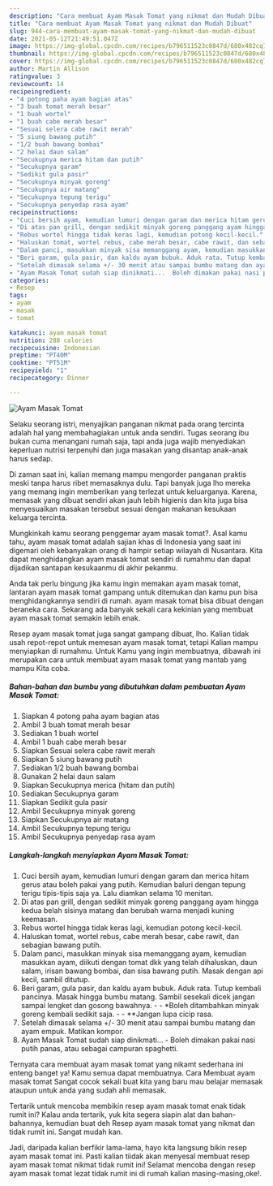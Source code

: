 ```yaml
---
description: "Cara membuat Ayam Masak Tomat yang nikmat dan Mudah Dibuat"
title: "Cara membuat Ayam Masak Tomat yang nikmat dan Mudah Dibuat"
slug: 944-cara-membuat-ayam-masak-tomat-yang-nikmat-dan-mudah-dibuat
date: 2021-05-12T21:49:51.047Z
image: https://img-global.cpcdn.com/recipes/b796511523c0847d/680x482cq70/ayam-masak-tomat-foto-resep-utama.jpg
thumbnail: https://img-global.cpcdn.com/recipes/b796511523c0847d/680x482cq70/ayam-masak-tomat-foto-resep-utama.jpg
cover: https://img-global.cpcdn.com/recipes/b796511523c0847d/680x482cq70/ayam-masak-tomat-foto-resep-utama.jpg
author: Martin Allison
ratingvalue: 3
reviewcount: 14
recipeingredient:
- "4 potong paha ayam bagian atas"
- "3 buah tomat merah besar"
- "1 buah wortel"
- "1 buah cabe merah besar"
- "Sesuai selera cabe rawit merah"
- "5 siung bawang putih"
- "1/2 buah bawang bombai"
- "2 helai daun salam"
- "Secukupnya merica hitam dan putih"
- "Secukupnya garam"
- "Sedikit gula pasir"
- "Secukupnya minyak goreng"
- "Secukupnya air matang"
- "Secukupnya tepung terigu"
- "Secukupnya penyedap rasa ayam"
recipeinstructions:
- "Cuci bersih ayam, kemudian lumuri dengan garam dan merica hitam gerus atau boleh pakai yang putih. Kemudian baluri dengan tepung terigu tipis-tipis saja ya. Lalu diamkan selama 10 menitan."
- "Di atas pan grill, dengan sedikit minyak goreng panggang ayam hingga kedua belah sisinya matang dan berubah warna menjadi kuning keemasan."
- "Rebus wortel hingga tidak keras lagi, kemudian potong kecil-kecil."
- "Haluskan tomat, wortel rebus, cabe merah besar, cabe rawit, dan sebagian bawang putih."
- "Dalam panci, masukkan minyak sisa memanggang ayam, kemudian masukkan ayam, diikuti dengan tomat dkk yang telah dihaluskan, daun salam, irisan bawang bombai, dan sisa bawang putih. Masak dengan api kecil, sambil ditutup."
- "Beri garam, gula pasir, dan kaldu ayam bubuk. Aduk rata. Tutup kembali pancinya. Masak hingga bumbu matang. Sambil sesekali dicek jangan sampai lengket dan gosong bawahnya.   *Boleh ditambahkan minyak goreng kembali sedikit saja.   **Jangan lupa cicip rasa."
- "Setelah dimasak selama +/- 30 menit atau sampai bumbu matang dan ayam empuk. Matikan kompor."
- "Ayam Masak Tomat sudah siap dinikmati...  Boleh dimakan pakai nasi putih panas, atau sebagai campuran spaghetti."
categories:
- Resep
tags:
- ayam
- masak
- tomat

katakunci: ayam masak tomat 
nutrition: 288 calories
recipecuisine: Indonesian
preptime: "PT40M"
cooktime: "PT51M"
recipeyield: "1"
recipecategory: Dinner

---
```



![Ayam Masak Tomat](https://img-global.cpcdn.com/recipes/b796511523c0847d/680x482cq70/ayam-masak-tomat-foto-resep-utama.jpg)

Selaku seorang istri, menyajikan panganan nikmat pada orang tercinta adalah hal yang membahagiakan untuk anda sendiri. Tugas seorang ibu bukan cuma menangani rumah saja, tapi anda juga wajib menyediakan keperluan nutrisi terpenuhi dan juga masakan yang disantap anak-anak harus sedap.

Di zaman  saat ini, kalian memang mampu mengorder panganan praktis meski tanpa harus ribet memasaknya dulu. Tapi banyak juga lho mereka yang memang ingin memberikan yang terlezat untuk keluarganya. Karena, memasak yang dibuat sendiri akan jauh lebih higienis dan kita juga bisa menyesuaikan masakan tersebut sesuai dengan makanan kesukaan keluarga tercinta. 



Mungkinkah kamu seorang penggemar ayam masak tomat?. Asal kamu tahu, ayam masak tomat adalah sajian khas di Indonesia yang saat ini digemari oleh kebanyakan orang di hampir setiap wilayah di Nusantara. Kita dapat menghidangkan ayam masak tomat sendiri di rumahmu dan dapat dijadikan santapan kesukaanmu di akhir pekanmu.

Anda tak perlu bingung jika kamu ingin memakan ayam masak tomat, lantaran ayam masak tomat gampang untuk ditemukan dan kamu pun bisa menghidangkannya sendiri di rumah. ayam masak tomat bisa dibuat dengan beraneka cara. Sekarang ada banyak sekali cara kekinian yang membuat ayam masak tomat semakin lebih enak.

Resep ayam masak tomat juga sangat gampang dibuat, lho. Kalian tidak usah repot-repot untuk memesan ayam masak tomat, tetapi Kalian mampu menyiapkan di rumahmu. Untuk Kamu yang ingin membuatnya, dibawah ini merupakan cara untuk membuat ayam masak tomat yang mantab yang mampu Kita coba.

<!--inarticleads1-->

##### Bahan-bahan dan bumbu yang dibutuhkan dalam pembuatan Ayam Masak Tomat:

1. Siapkan 4 potong paha ayam bagian atas
1. Ambil 3 buah tomat merah besar
1. Sediakan 1 buah wortel
1. Ambil 1 buah cabe merah besar
1. Siapkan Sesuai selera cabe rawit merah
1. Siapkan 5 siung bawang putih
1. Sediakan 1/2 buah bawang bombai
1. Gunakan 2 helai daun salam
1. Siapkan Secukupnya merica (hitam dan putih)
1. Sediakan Secukupnya garam
1. Siapkan Sedikit gula pasir
1. Ambil Secukupnya minyak goreng
1. Siapkan Secukupnya air matang
1. Ambil Secukupnya tepung terigu
1. Ambil Secukupnya penyedap rasa ayam




<!--inarticleads2-->

##### Langkah-langkah menyiapkan Ayam Masak Tomat:

1. Cuci bersih ayam, kemudian lumuri dengan garam dan merica hitam gerus atau boleh pakai yang putih. Kemudian baluri dengan tepung terigu tipis-tipis saja ya. Lalu diamkan selama 10 menitan.
1. Di atas pan grill, dengan sedikit minyak goreng panggang ayam hingga kedua belah sisinya matang dan berubah warna menjadi kuning keemasan.
1. Rebus wortel hingga tidak keras lagi, kemudian potong kecil-kecil.
1. Haluskan tomat, wortel rebus, cabe merah besar, cabe rawit, dan sebagian bawang putih.
1. Dalam panci, masukkan minyak sisa memanggang ayam, kemudian masukkan ayam, diikuti dengan tomat dkk yang telah dihaluskan, daun salam, irisan bawang bombai, dan sisa bawang putih. Masak dengan api kecil, sambil ditutup.
1. Beri garam, gula pasir, dan kaldu ayam bubuk. Aduk rata. Tutup kembali pancinya. Masak hingga bumbu matang. Sambil sesekali dicek jangan sampai lengket dan gosong bawahnya.  -  - *Boleh ditambahkan minyak goreng kembali sedikit saja.  -  - **Jangan lupa cicip rasa.
1. Setelah dimasak selama +/- 30 menit atau sampai bumbu matang dan ayam empuk. Matikan kompor.
1. Ayam Masak Tomat sudah siap dinikmati...  - Boleh dimakan pakai nasi putih panas, atau sebagai campuran spaghetti.




Ternyata cara membuat ayam masak tomat yang nikamt sederhana ini enteng banget ya! Kamu semua dapat membuatnya. Cara Membuat ayam masak tomat Sangat cocok sekali buat kita yang baru mau belajar memasak ataupun untuk anda yang sudah ahli memasak.

Tertarik untuk mencoba membikin resep ayam masak tomat enak tidak rumit ini? Kalau anda tertarik, yuk kita segera siapin alat dan bahan-bahannya, kemudian buat deh Resep ayam masak tomat yang nikmat dan tidak rumit ini. Sangat mudah kan. 

Jadi, daripada kalian berfikir lama-lama, hayo kita langsung bikin resep ayam masak tomat ini. Pasti kalian tiidak akan menyesal membuat resep ayam masak tomat nikmat tidak rumit ini! Selamat mencoba dengan resep ayam masak tomat lezat tidak rumit ini di rumah kalian masing-masing,oke!.

